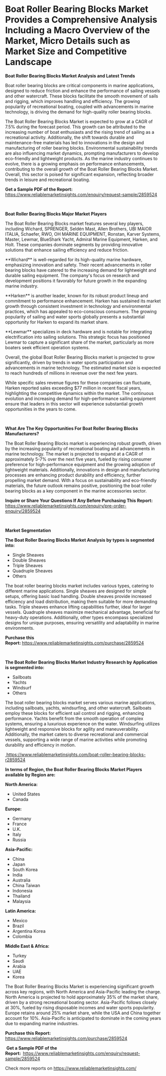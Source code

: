 <p><h1>Boat Roller Bearing Blocks Market Provides a Comprehensive Analysis Including a Macro Overview of the Market, Micro Details such as Market Size and Competitive Landscape</h1></p><p><strong>Boat Roller Bearing Blocks Market Analysis and Latest Trends</strong></p>
<p><p>Boat roller bearing blocks are critical components in marine applications, designed to reduce friction and enhance the performance of sailing vessels and other watercraft. These blocks facilitate the smooth movement of sails and rigging, which improves handling and efficiency. The growing popularity of recreational boating, coupled with advancements in marine technology, is driving the demand for high-quality roller bearing blocks.</p><p>The Boat Roller Bearing Blocks Market is expected to grow at a CAGR of 7.5% during the forecast period. This growth can be attributed to the increasing number of boat enthusiasts and the rising trend of sailing as a recreational activity. Additionally, the shift towards durable and maintenance-free materials has led to innovations in the design and manufacturing of roller bearing blocks. Environmental sustainability trends are also influencing market dynamics, prompting manufacturers to develop eco-friendly and lightweight products. As the marine industry continues to evolve, there is a growing emphasis on performance enhancements, contributing to the overall growth of the Boat Roller Bearing Blocks Market. Overall, this sector is poised for significant expansion, reflecting broader trends in leisure and recreational boating.</p></p>
<p><strong>Get a Sample PDF of the Report:&nbsp;</strong> <a href="https://www.reliablemarketinsights.com/enquiry/request-sample/2859524?utm_campaign=3114&utm_medium=2&utm_source=Github&utm_content=ia&utm_term=12032025&utm_id=boat-roller-bearing-blocks">https://www.reliablemarketinsights.com/enquiry/request-sample/2859524</a></p>
<p>&nbsp;</p>
<p><strong>Boat Roller Bearing Blocks Major Market Players</strong></p>
<p><p>The Boat Roller Bearing Blocks market features several key players, including Wichard, SPRENGER, Seldén Mast, Allen Brothers, UBI MAIOR ITALIA, Schaefer, RWO, OH MARINE EQUIPMENT, Ronstan, Karver Systems, Master, Lewmar, BlueShark Yacht, Admiral Marine Equipment, Harken, and Holt. These companies dominate segments by providing innovative solutions that enhance sailing efficiency and reduce friction.</p><p>**Wichard** is well-regarded for its high-quality marine hardware, emphasizing innovation and safety. Their recent advancements in roller bearing blocks have catered to the increasing demand for lightweight and durable sailing equipment. The company's focus on research and development positions it favorably for future growth in the expanding marine industry.</p><p>**Harken** is another leader, known for its robust product lineup and commitment to performance enhancement. Harken has sustained its market growth through consistent investment in technology and environmental practices, which has appealed to eco-conscious consumers. The growing popularity of sailing and water sports globally presents a substantial opportunity for Harken to expand its market share.</p><p>**Lewmar** specializes in deck hardware and is notable for integrating electrification into sailing solutions. This strategic focus has positioned Lewmar to capture a significant share of the market, particularly as more boaters seek efficient operation systems.</p><p>Overall, the global Boat Roller Bearing Blocks market is projected to grow significantly, driven by trends in water sports participation and advancements in marine technology. The estimated market size is expected to reach hundreds of millions in revenue over the next few years.</p><p>While specific sales revenue figures for these companies can fluctuate, Harken reported sales exceeding $77 million in recent fiscal years, highlighting the competitive dynamics within the market. The continuous evolution and increasing demand for high-performance sailing equipment ensure that leaders in this sector will experience substantial growth opportunities in the years to come.</p></p>
<p>&nbsp;</p>
<p><strong>What Are The Key Opportunities For Boat Roller Bearing Blocks Manufacturers?</strong></p>
<p><p>The Boat Roller Bearing Blocks market is experiencing robust growth, driven by the increasing popularity of recreational boating and advancements in marine technology. The market is projected to expand at a CAGR of approximately 5-7% over the next five years, fueled by rising consumer preference for high-performance equipment and the growing adoption of lightweight materials. Additionally, innovations in design and manufacturing processes are enhancing product durability and efficiency, further propelling market demand. With a focus on sustainability and eco-friendly materials, the future outlook remains positive, positioning the boat roller bearing blocks as a key component in the marine accessories sector.</p></p>
<p><strong>Inquire or Share Your Questions If Any Before Purchasing This Report:</strong> <a href="https://www.reliablemarketinsights.com/enquiry/pre-order-enquiry/2859524?utm_campaign=3114&utm_medium=2&utm_source=Github&utm_content=ia&utm_term=12032025&utm_id=boat-roller-bearing-blocks">https://www.reliablemarketinsights.com/enquiry/pre-order-enquiry/2859524</a></p>
<p>&nbsp;</p>
<p><strong>Market Segmentation</strong></p>
<p><strong>The Boat Roller Bearing Blocks Market Analysis by types is segmented into:</strong></p>
<p><ul><li> Single Sheaves</li><li>Double Sheaves</li><li>Triple Sheaves</li><li>Quadruple Sheaves</li><li>Others </li></ul></p>
<p><p>The boat roller bearing blocks market includes various types, catering to different marine applications. Single sheaves are designed for simple setups, offering basic load handling. Double sheaves provide increased efficiency and load distribution, making them suitable for more demanding tasks. Triple sheaves enhance lifting capabilities further, ideal for larger vessels. Quadruple sheaves maximize mechanical advantage, beneficial for heavy-duty operations. Additionally, other types encompass specialized designs for unique purposes, ensuring versatility and adaptability in marine environments.</p></p>
<p><strong>Purchase this Report:&nbsp;</strong><a href="https://www.reliablemarketinsights.com/purchase/2859524?utm_campaign=3114&utm_medium=2&utm_source=Github&utm_content=ia&utm_term=12032025&utm_id=boat-roller-bearing-blocks">https://www.reliablemarketinsights.com/purchase/2859524</a></p>
<p>&nbsp;</p>
<p><strong>The Boat Roller Bearing Blocks Market Industry Research by Application is segmented into:</strong></p>
<p><ul><li> Sailboats</li><li>Yachts</li><li>Windsurf</li><li>Others </li></ul></p>
<p><p>The boat roller bearing blocks market serves various marine applications, including sailboats, yachts, windsurfing, and other watercraft. Sailboats employ these blocks for efficient sail control and rigging, enhancing performance. Yachts benefit from the smooth operation of complex systems, ensuring a luxurious experience on the water. Windsurfing utilizes lightweight and responsive blocks for agility and maneuverability. Additionally, the market caters to diverse recreational and commercial vessels, supporting a wide range of marine activities while promoting durability and efficiency in motion.</p></p>
<p><a href="https://www.reliablemarketinsights.com/boat-roller-bearing-blocks-r2859524?utm_campaign=3114&utm_medium=2&utm_source=Github&utm_content=ia&utm_term=12032025&utm_id=boat-roller-bearing-blocks">&nbsp;https://www.reliablemarketinsights.com/boat-roller-bearing-blocks-r2859524</a></p>
<p><strong>In terms of Region, the Boat Roller Bearing Blocks Market Players available by Region are:</strong></p>
<p>
    <p> <strong> North America: </strong>
        <ul>
            <li>United States</li>
            <li>Canada</li>
        </ul>
        </p> 
    <p> <strong> Europe: </strong>
        <ul>
            <li>Germany</li>
            <li>France</li>
            <li>U.K.</li>
            <li>Italy</li>
            <li>Russia</li>
        </ul>
        </p> 
    <p> <strong> Asia-Pacific: </strong>
        <ul>
            <li>China</li>
            <li>Japan</li>
            <li>South Korea</li>
            <li>India</li>
            <li>Australia</li>
            <li>China Taiwan</li>
            <li>Indonesia</li>
            <li>Thailand</li>
            <li>Malaysia</li>
        </ul>
        </p> 
    <p> <strong> Latin America: </strong>
        <ul>
            <li>Mexico</li>
            <li>Brazil</li>
            <li>Argentina Korea</li>
            <li>Colombia</li>
        </ul>
        </p> 
    <p> <strong> Middle East & Africa: </strong>
        <ul>
            <li>Turkey</li>
            <li>Saudi</li>
            <li>Arabia</li>
            <li>UAE</li>
            <li>Korea</li>
        </ul>
    </p>
    </p>
<p><p>The Boat Roller Bearing Blocks Market is experiencing significant growth across key regions, with North America and Asia-Pacific leading the charge. North America is projected to hold approximately 35% of the market share, driven by a strong recreational boating sector. Asia-Pacific follows closely at 30%, fueled by rising disposable incomes and water sports popularity. Europe retains around 25% market share, while the USA and China together account for 10%. Asia-Pacific is anticipated to dominate in the coming years due to expanding marine industries.</p></p>
<p><strong>Purchase this Report: </strong><a href="https://www.reliablemarketinsights.com/purchase/2859524?utm_campaign=3114&utm_medium=2&utm_source=Github&utm_content=ia&utm_term=12032025&utm_id=boat-roller-bearing-blocks">https://www.reliablemarketinsights.com/purchase/2859524</a></p>
<p>&nbsp;<strong>Get a Sample PDF of the Report:&nbsp;&nbsp;</strong><a href="https://www.reliablemarketinsights.com/enquiry/request-sample/2859524?utm_campaign=3114&utm_medium=2&utm_source=Github&utm_content=ia&utm_term=12032025&utm_id=boat-roller-bearing-blocks">https://www.reliablemarketinsights.com/enquiry/request-sample/2859524</a></p>
<p><strong></strong></p>
<p>Check more reports on <a href="https://www.reliablemarketinsights.com/?utm_campaign=3114&utm_medium=2&utm_source=Github&utm_content=ia&utm_term=12032025&utm_id=boat-roller-bearing-blocks">https://www.reliablemarketinsights.com/</a></p>